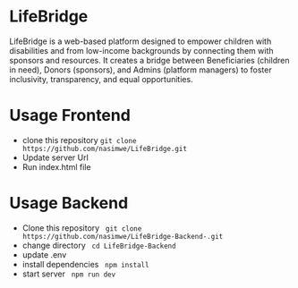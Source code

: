 # LifeBridge 

LifeBridge is a web-based platform designed to empower children with disabilities and from low-income backgrounds by connecting them with sponsors and resources. It creates a bridge between Beneficiaries (children in need), Donors (sponsors), and Admins (platform managers) to foster inclusivity, transparency, and equal opportunities.

# Usage Frontend

- clone this repository ` git clone https://github.com/nasimwe/LifeBridge.git `
- Update server Url 
- Run index.html file 

# Usage Backend 

- Clone this repository ` git clone https://github.com/nasimwe/LifeBridge-Backend-.git`
- change directory ` cd LifeBridge-Backend`
- update .env
- install dependencies ` npm install`
- start server ` npm run dev`


